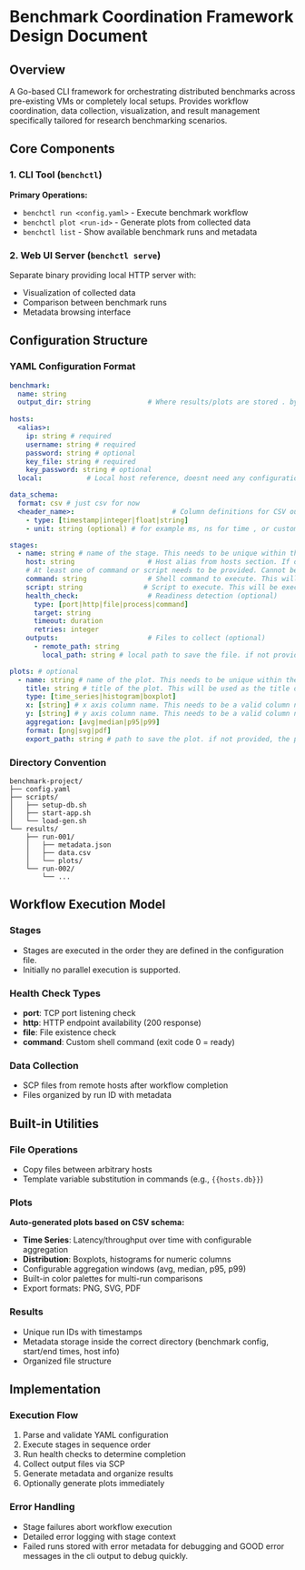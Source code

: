 # Benchmark Coordination Framework Design Document

## Overview
A Go-based CLI framework for orchestrating distributed benchmarks across pre-existing VMs or completely local setups. Provides workflow coordination, data collection, visualization, and result management specifically tailored for research benchmarking scenarios.

## Core Components

### 1. CLI Tool (`benchctl`)
**Primary Operations:**
- `benchctl run <config.yaml>` - Execute benchmark workflow
- `benchctl plot <run-id>` - Generate plots from collected data
- `benchctl list` - Show available benchmark runs and metadata

### 2. Web UI Server (`benchctl serve`)
Separate binary providing local HTTP server with:
- Visualization of collected data
- Comparison between benchmark runs
- Metadata browsing interface

## Configuration Structure

### YAML Configuration Format
```yaml
benchmark:
  name: string
  output_dir: string              # Where results/plots are stored . by default it is under results subdirectory of current directory. will be created if it doesn't exist.
  
hosts:
  <alias>:
    ip: string # required
    username: string # required
    password: string # optional
    key_file: string # required
    key_password: string # optional
  local:           # Local host reference, doesnt need any configuration

data_schema:
  format: csv # just csv for now
  <header_name>:                        # Column definitions for CSV output
    - type: [timestamp|integer|float|string]
    - unit: string (optional) # for example ms, ns for time , or custom string for other units like bytes, etc. This needs to be clearly defined in the documentation. Like for example bytes, B, KB, MB, GB, etc. This can then be used for plotting and data analysis.

stages:
  - name: string # name of the stage. This needs to be unique within the benchmark.
    host: string                  # Host alias from hosts section. If ommited, local host is used.
    # At least one of command or script needs to be provided. Cannot be both.
    command: string               # Shell command to execute. This will be executed in the host.
    script: string               # Script to execute. This will be executed in the host.
    health_check:                 # Readiness detection (optional)
      type: [port|http|file|process|command]
      target: string
      timeout: duration
      retries: integer
    outputs:                      # Files to collect (optional)
      - remote_path: string
        local_path: string # local path to save the file. if not provided, the file will be saved in the output_dir for the benchmark run. like ./results/run-001/some_file.txt

plots: # optional
  - name: string # name of the plot. This needs to be unique within the benchmark.
    title: string # title of the plot. This will be used as the title of the plot.
    type: [time_series|histogram|boxplot]
    x: [string] # x axis column name. This needs to be a valid column name in the data_schema.
    y: [string] # y axis column name. This needs to be a valid column name in the data_schema.
    aggregation: [avg|median|p95|p99]
    format: [png|svg|pdf]
    export_path: string # path to save the plot. if not provided, the plot will be saved in the output_dir for the benchmark run. like ./results/run-001/plots/some_plot.png
```

### Directory Convention
```
benchmark-project/
├── config.yaml
├── scripts/
│   ├── setup-db.sh
│   ├── start-app.sh
│   └── load-gen.sh
└── results/
    ├── run-001/
    │   ├── metadata.json
    │   ├── data.csv
    │   └── plots/
    └── run-002/
        └── ...
```

## Workflow Execution Model

### Stages
- Stages are executed in the order they are defined in the configuration file.
- Initially no parallel execution is supported.

### Health Check Types
- **port**: TCP port listening check
- **http**: HTTP endpoint availability (200 response)
- **file**: File existence check
- **command**: Custom shell command (exit code 0 = ready)

### Data Collection
- SCP files from remote hosts after workflow completion
- Files organized by run ID with metadata

## Built-in Utilities

### File Operations
- Copy files between arbitrary hosts
- Template variable substitution in commands (e.g., `{{hosts.db}}`)

### Plots
**Auto-generated plots based on CSV schema:**
- **Time Series**: Latency/throughput over time with configurable aggregation
- **Distribution**: Boxplots, histograms for numeric columns
- Configurable aggregation windows (avg, median, p95, p99)
- Built-in color palettes for multi-run comparisons
- Export formats: PNG, SVG, PDF

### Results
- Unique run IDs with timestamps
- Metadata storage inside the correct directory (benchmark config, start/end times, host info)
- Organized file structure

## Implementation

### Execution Flow
1. Parse and validate YAML configuration
2. Execute stages in sequence order
3. Run health checks to determine completion
4. Collect output files via SCP
5. Generate metadata and organize results
6. Optionally generate plots immediately

### Error Handling
- Stage failures abort workflow execution
- Detailed error logging with stage context
- Failed runs stored with error metadata for debugging and GOOD error messages in the cli output to debug quickly.